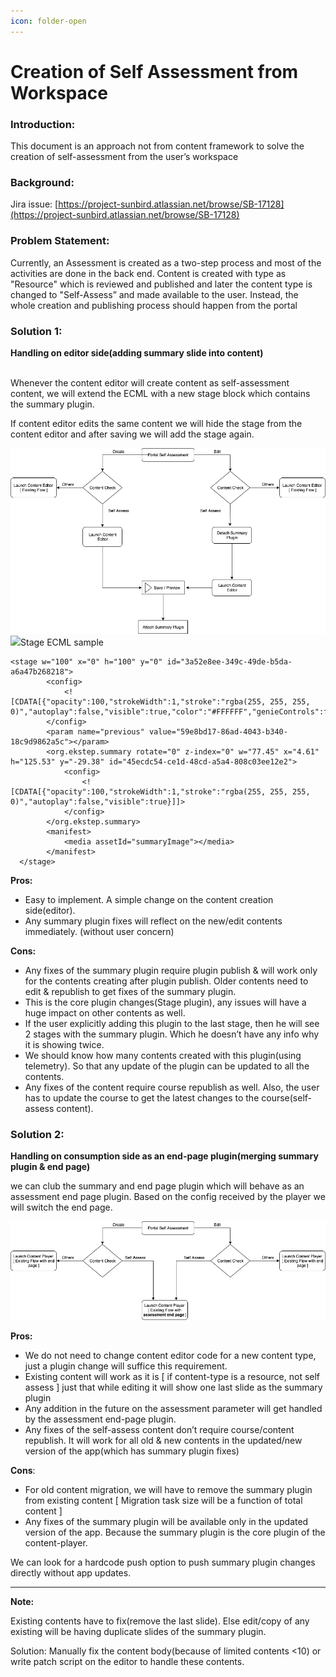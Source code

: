 ```yaml
---
icon: folder-open
---
```


# Creation of Self Assessment from Workspace

### **Introduction:** <a href="#creationofselfassessmentfromworkspace-introduction" id="creationofselfassessmentfromworkspace-introduction"></a>

This document is an approach not from content framework to solve the creation of self-assessment from the user’s workspace

### **Background:** <a href="#creationofselfassessmentfromworkspace-background" id="creationofselfassessmentfromworkspace-background"></a>

Jira issue: [https://project-sunbird.atlassian.net/browse/SB-17128](https://project-sunbird.atlassian.net/browse/SB-17128)

### **Problem Statement:** <a href="#creationofselfassessmentfromworkspace-problemstatement" id="creationofselfassessmentfromworkspace-problemstatement"></a>

Currently, an Assessment is created as a two-step process and most of the activities are done in the back end. Content is created with type as "Resource" which is reviewed and published and later the content type is changed to "Self-Assess” and made available to the user. Instead, the whole creation and publishing process should happen from the portal&#x20;

### **Solution 1:** <a href="#creationofselfassessmentfromworkspace-solution1" id="creationofselfassessmentfromworkspace-solution1"></a>

**Handling on editor side(adding summary slide into content)**

\
Whenever the content editor will create content as self-assessment content, we will extend the ECML with a new stage block which contains the summary plugin.

If content editor edits the same content we will hide the stage from the content editor and after saving we will add the stage again.

![](../../../../.gitbook/assets/1213137170.png)![](../../../../.gitbook/assets/grey\_arrow\_down.png)Stage ECML sample

```
<stage w="100" x="0" h="100" y="0" id="3a52e8ee-349c-49de-b5da-a6a47b268218">
        <config>
            <![CDATA[{"opacity":100,"strokeWidth":1,"stroke":"rgba(255, 255, 255, 0)","autoplay":false,"visible":true,"color":"#FFFFFF","genieControls":false,"instructions":""}]]>
        </config>
        <param name="previous" value="59e8bd17-86ad-4043-b340-18c9d9862a5c"></param>
        <org.ekstep.summary rotate="0" z-index="0" w="77.45" x="4.61" h="125.53" y="-29.38" id="45ecdc54-ce1d-48cd-a5a4-808c03ee12e2">
            <config>
                <![CDATA[{"opacity":100,"strokeWidth":1,"stroke":"rgba(255, 255, 255, 0)","autoplay":false,"visible":true}]]>
            </config>
        </org.ekstep.summary>
        <manifest>
            <media assetId="summaryImage"></media>
        </manifest>
  </stage>
```

**Pros:**

* Easy to implement. A simple change on the content creation side(editor).
* Any summary plugin fixes will reflect on the new/edit contents immediately. (without user concern)

**Cons:**

* Any fixes of the summary plugin require plugin publish & will work only for the contents creating after plugin publish. Older contents need to edit & republish to get fixes of the summary plugin.
* This is the core plugin changes(Stage plugin), any issues will have a huge impact on other contents as well.
* If the user explicitly adding this plugin to the last stage, then he will see 2 stages with the summary plugin. Which he doesn’t have any info why it is showing twice.
* We should know how many contents created with this plugin(using telemetry). So that any update of the plugin can be updated to all the contents.
* Any fixes of the content require course republish as well. Also, the user has to update the course to get the latest changes to the course(self-assess content).

### **Solution 2:** <a href="#creationofselfassessmentfromworkspace-solution2" id="creationofselfassessmentfromworkspace-solution2"></a>

**Handling on consumption side as an end-page plugin(merging summary plugin & end page)**

we can club the summary and end page plugin which will behave as an assessment end page plugin. Based on the config received by the player we will switch the end page.

![](../../../../.gitbook/assets/1213137193.png)

**Pros:**

* We do not need to change content editor code for a new content type, just a plugin change will suffice this requirement.
* Existing content will work as it is \[ if content-type is a resource, not self assess ] just that while editing it will show one last slide as the summary plugin
* Any addition in the future on the assessment parameter will get handled by the assessment end-page plugin.
* Any fixes of the self-assess content don’t require course/content republish. It will work for all old & new contents in the updated/new version of the app(which has summary plugin fixes)

**Cons**:

* For old content migration, we will have to remove the summary plugin from existing content \[ Migration task size will be a function of total content ]
* Any fixes of the summary plugin will be available only in the updated version of the app. Because the summary plugin is the core plugin of the content-player.

We can look for a hardcode push option to push summary plugin changes directly without app updates.

***

**Note:**

Existing contents have to fix(remove the last slide). Else edit/copy of any existing will be having duplicate slides of the summary plugin.

Solution: Manually fix the content body(because of limited contents <10) or write patch script on the editor to handle these contents.

